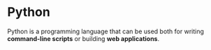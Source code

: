 # Python

Python is a programming language that can be used both for writing **command-line scripts** or building **web applications**.

        
        